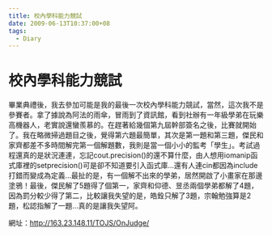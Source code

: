 ```yaml
---
title: 校內學科能力競試
date: 2009-06-13T10:37:00+08
tags:
  - Diary
---
```

# 校內學科能力競試

畢業典禮後，我去參加可能是我的最後一次校內學科能力競試，當然，這次我不是參賽者。拿了據說為阿法的雨傘，冒雨到了資訊館，看到社辦有一年級學弟在玩樂高機器人，老實說還蠻羨慕的。在趕著給幾個第九屆幹部簽名之後，比賽就開始了。我在略微掃過題目之後，覺得第六題最簡單，其次是第一題和第三題，傑民和家齊都差不多時間解完第一個解題數，我則是當一個小小的監考「學生」。考試過程還真的是狀況連連，忘記cout.precision()的還不算什麼，由人想用iomanip函式庫裡的setprecision()可是卻不知道要引入函式庫…還有人連cin都因為include打錯而變成為定義…最扯的是，有一個解不出來的學弟，居然開啟了小畫家在那邊塗鴉！最後，傑民解了5題得了個第一，家齊和仰德、昱丞兩個學弟都解了4題，因為罰分較少得了第二，比較讓我失望的是，皓銓只解了3題，宗翰勉強算是2題，松認指解了一題…真的是讓我失望阿。

網址：<http://163.23.148.11/TOJS/OnJudge/>
